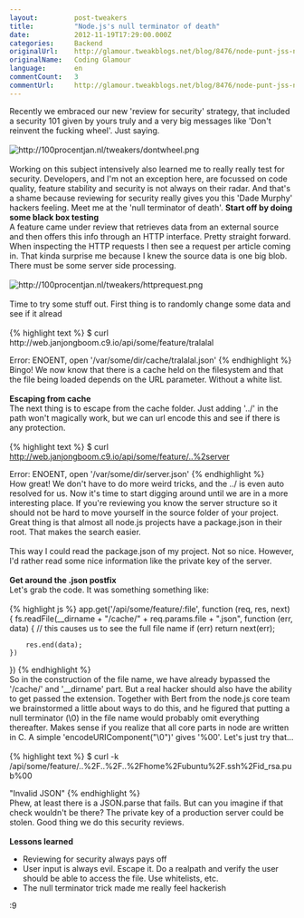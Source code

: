 ```yaml
---
layout:         post-tweakers
title:          "Node.js's null terminator of death"
date:           2012-11-19T17:29:00.000Z
categories:     Backend
originalUrl:    http://glamour.tweakblogs.net/blog/8476/node-punt-jss-null-terminator-of-death.html
originalName:   Coding Glamour
language:       en
commentCount:   3
commentUrl:     http://glamour.tweakblogs.net/blog/8476/node-punt-jss-null-terminator-of-death.html#reacties
---
```


   <p class="article">Recently we embraced our new &apos;review for security&apos; strategy,
  that included a security 101 given by yours truly and a very big messages
  like &apos;Don&apos;t reinvent the fucking wheel&apos;. Just saying.
  <br>
  <br>
  <img src="http://100procentjan.nl/tweakers/dontwheel.png" title="http://100procentjan.nl/tweakers/dontwheel.png"
  alt="http://100procentjan.nl/tweakers/dontwheel.png">
  <br>
  <br>Working on this subject intensively also learned me to really really test
  for security. Developers, and I&apos;m not an exception here, are focussed
  on code quality, feature stability and security is not always on their
  radar. And that&apos;s a shame because reviewing for security really gives
  you this &apos;Dade Murphy&apos; hackers feeling. Meet me at the &apos;null
  terminator of death&apos;.
  <!--more-->
<b>Start off by doing some black box testing</b>
  <br>A feature came under review that retrieves data from an external source
  and then offers this info through an HTTP interface. Pretty straight forward.
  When inspecting the HTTP requests I then see a request per article coming
  in. That kinda surprise me because I knew the source data is one big blob.
  There must be some server side processing.
  <br>
  <br>
  <img src="http://100procentjan.nl/tweakers/httprequest.png" title="http://100procentjan.nl/tweakers/httprequest.png"
  alt="http://100procentjan.nl/tweakers/httprequest.png">
  <br>
  <br>Time to try some stuff out. First thing is to randomly change some data
  and see if it alread
  <br>
  <br>
{% highlight text %}
$ curl http://web.janjongboom.c9.io/api/some/feature/tralalal

Error: ENOENT, open '/var/some/dir/cache/tralalal.json'
{% endhighlight %}
  <br>Bingo! We now know that there is a cache held on the filesystem and that
  the file being loaded depends on the URL parameter. Without a white list.
  <br>
  <br>
<b>Escaping from cache</b>
  <br>The next thing is to escape from the cache folder. Just adding &apos;../&apos;
  in the path won&apos;t magically work, but we can url encode this and see
  if there is any protection.
  <br>
  <br>
{% highlight text %}
$ curl http://web.janjongboom.c9.io/api/some/feature/..%2server

Error: ENOENT, open '/var/some/dir/server.json'
{% endhighlight %}
  <br>How great! We don&apos;t have to do more weird tricks, and the ../ is
  even auto resolved for us. Now it&apos;s time to start digging around until
  we are in a more interesting place. If you&apos;re reviewing you know the
  server structure so it should not be hard to move yourself in the source
  folder of your project. Great thing is that almost all node.js projects
  have a package.json in their root. That makes the search easier.
  <br>
  <br>This way I could read the package.json of my project. Not so nice. However,
  I&apos;d rather read some nice information like the private key of the
  server.
  <br>
  <br>
<b>Get around the .json postfix</b>
  <br>Let&apos;s grab the code. It was something something like:
  <br>
  <br>
{% highlight js %}
app.get('/api/some/feature/:file', function (req, res, next) {
    fs.readFile(__dirname + "/cache/" + req.params.file + ".json", function (err, data) {
        // this causes us to see the full file name
        if (err) return next(err);
        
        res.end(data);
    })
})
{% endhighlight %}
  <br>So in the construction of the file name, we have already bypassed the
  &apos;/cache/&apos; and &apos;__dirname&apos; part. But a real hacker should
  also have the ability to get passed the extension. Together with Bert from
  the node.js core team we brainstormed a little about ways to do this, and
  he figured that putting a null terminator (\0) in the file name would probably
  omit everything thereafter. Makes sense if you realize that all core parts
  in node are written in C. A simple &apos;encodeURIComponent(&quot;\0&quot;)&apos;
  gives &apos;%00&apos;. Let&apos;s just try that...
  <br>
  <br>
{% highlight text %}
$ curl -k /api/some/feature/..%2F..%2F..%2Fhome%2Fubuntu%2F.ssh%2Fid_rsa.pub%00

"Invalid JSON"
{% endhighlight %}
  <br>Phew, at least there is a JSON.parse that fails. But can you imagine if
  that check wouldn&apos;t be there? The private key of a production server
  could be stolen. Good thing we do this security reviews.
  <br>
  <br>
<b>Lessons learned</b>
  <ul>
    <li>Reviewing for security always pays off</li>
    <li>User input is always evil. Escape it. Do a realpath and verify the user
      should be able to access the file. Use whitelists, etc.</li>
    <li>The null terminator trick made me really feel hackerish</li>
  </ul>
  <img src="http://tweakimg.net/g/s/yummie.gif" width="15" height="15" alt=":9">
</p>
   